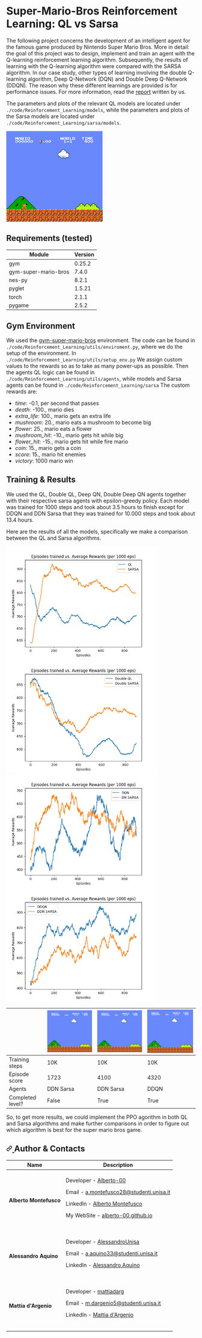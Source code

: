 # Super-Mario-Bros Reinforcement Learning: QL vs Sarsa
The following project concerns the development of an intelligent agent for the famous game produced by Nintendo Super Mario Bros. More in detail: the goal of this project was to design, implement and train an agent with the Q-learning reinforcement learning algorithm. Subsequently, the results of learning with the Q-learning algorithm were compared with the SARSA algorithm. In our case study, other types of    learning involving the double Q-learning algorithm, Deep Q-Network (DQN) and Double Deep Q-Network (DDQN). The reason why these different learnings are provided is for performance issues. For more information, read the <a href="https://github.com/Alberto-00/Super-Mario-Bros-AI/blob/main/report.pdf">report</a> written by us.

The parameters and plots of the relevant QL models are located under `./code/Reinforcement_Learning/models`, while the parameters and plots of the Sarsa models are located under `./code/Reinforcement_Learning/sarsa/models`. 

![world-1-1-n_stack=4](https://github.com/Alberto-00/Super-Mario-Bros-AI/blob/main/demo/ddqn.gif)

## Requirements (tested)

| Module               | Version |
|----------------------|---------|
| gym                  | 0.25.2  |
| gym-super-mario-bros | 7.4.0   |
| nes-py               | 8.2.1   |
| pyglet               | 1.5.21  |
| torch                | 2.1.1   |
| pygame               | 2.5.2   |


## Gym Environment
We used the [gym-super-mario-bros](https://github.com/Kautenja/gym-super-mario-bros) environment. The code can be found in `./code/Reinforcement_Learning/utils/enviroment.py`, where we do the setup of the environment. In `./code/Reinforcement_Learning/utils/setup_env.py` We assign custom values to the rewards so as to take as many power-ups as possible. Then the agents QL logic can be found in `./code/Reinforcement_Learning/utils/agents`, while models and Sarsa agents can be found in `./code/Reinforcement_Learning/sarsa`
The custom rewards are:

*	<i>time</i>: -0.1,  per second that passes
* <i>death</i>: -100.,  mario dies
* <i>extra_life</i>: 100.,   mario gets an extra life
* <i>mushroom</i>: 20.,   mario eats a mushroom to become big
* <i>flower</i>: 25.,   mario eats a flower
* <i>mushroom_hit</i>: -10.,   mario gets hit while big
* <i>flower_hit</i>: -15.,   mario gets hit while fire mario
* <i>coin</i>: 15.,   mario gets a coin
* <i>score</i>: 15.,   mario hit enemies
* <i>victory</i>: 1000   mario win

## Training & Results

We used the QL, Double QL, Deep QN, Double Deep QN agents together with their respective sarsa agents with epsilon-greedy policy. Each model was trained for 1000 steps and took about 3.5 hours to finish except for DDQN and DDN Sarsa that they was trained for 10.000 steps and took about 13.4 hours.

Here are the results of all the models, specifically we make a comparison between the QL and Sarsa algorithms.

<img src="https://github.com/Alberto-00/Super-Mario-Bros-AI/blob/main/grafici/ql_vs_sarsa.png" width="400"> <img src="https://github.com/Alberto-00/Super-Mario-Bros-AI/blob/main/grafici/doubleQL_vs_doubleSarsa.png" width="400" >
<img src="https://github.com/Alberto-00/Super-Mario-Bros-AI/blob/main/grafici/dqn_vs_dnSarsa.png" width="400" > <img src="https://github.com/Alberto-00/Super-Mario-Bros-AI/blob/main/grafici/ddqn_vs_ddnSarsa.png" width="400" >





|                  |![world-1-1-n_stack=1](https://github.com/Alberto-00/Super-Mario-Bros-AI/blob/main/demo/ddn_sarsa_lose.gif)|![world-1-1-n_stack=2](https://github.com/Alberto-00/Super-Mario-Bros-AI/blob/main/demo/ddn_sarsa_victory.gif)|![world-1-1-n_stack=4](https://github.com/Alberto-00/Super-Mario-Bros-AI/blob/main/demo/ddqn.gif)|
|------------------|-------|------|------|
| Training steps   | 10K   | 10K  | 10K  |
| Episode score    | 1723  | 4100 | 4320 |
| Agents           | DDN Sarsa  | DDN Sarsa | DDQN |
| Completed level? | False | True | True |

So, to get more results, we could implement the PPO agorithm in both QL and Sarsa algorithms and make further comparisons in order to figure out which algorithm is best for the super mario bros game.

<h2 dir="auto">
  <a id="user-content-authors" class="anchor" aria-hidden="true" href="#authors">
    <svg class="octicon octicon-link" viewBox="0 0 16 16" version="1.1" width="16" height="16" aria-hidden="true"><path fill-rule="evenodd" d="M7.775 3.275a.75.75 0 001.06 1.06l1.25-1.25a2 2 0 112.83 2.83l-2.5 2.5a2 2 0 01-2.83 0 .75.75 0 00-1.06 1.06 3.5 3.5 0 004.95 0l2.5-2.5a3.5 3.5 0 00-4.95-4.95l-1.25 1.25zm-4.69 9.64a2 2 0 010-2.83l2.5-2.5a2 2 0 012.83 0 .75.75 0 001.06-1.06 3.5 3.5 0 00-4.95 0l-2.5 2.5a3.5 3.5 0 004.95 4.95l1.25-1.25a.75.75 0 00-1.06-1.06l-1.25 1.25a2 2 0 01-2.83 0z">
      </path>
    </svg>
  </a>
  Author & Contacts
</h2>


| Name | Description |
| --- | --- |
| <p dir="auto"><strong>Alberto Montefusco</strong> |<br>Developer - <a href="https://github.com/Alberto-00">Alberto-00</a></p><p dir="auto">Email - <a href="mailto:a.montefusco28@studenti.unisa.it">a.montefusco28@studenti.unisa.it</a></p><p dir="auto">LinkedIn - <a href="https://www.linkedin.com/in/alberto-montefusco">Alberto Montefusco</a></p><p dir="auto">My WebSite - <a href="https://alberto-00.github.io/">alberto-00.github.io</a></p><br>|
| <p dir="auto"><strong>Alessandro Aquino</strong> |<br>Developer   - <a href="https://github.com/AlessandroUnisa">AlessandroUnisa</a></p><p dir="auto">Email - <a href="mailto:a.aquino33@studenti.unisa.it">a.aquino33@studenti.unisa.it</a></p><p dir="auto">LinkedIn - <a href="https://www.linkedin.com/in/alessandro-aquino-62b74218a/">Alessandro Aquino</a></p><br>|
| <p dir="auto"><strong>Mattia d'Argenio</strong> |<br>Developer   - <a href="https://github.com/mattiadarg">mattiadarg</a></p><p dir="auto">Email - <a href="mailto:m.dargenio5@studenti.unisa.it">m.dargenio5@studenti.unisa.it</a></p><p dir="auto">LinkedIn - <a href="https://www.linkedin.com/in/mattia-d-argenio-a57849255/)https://www.linkedin.com/in/mattia-d-argenio-a57849255/">Mattia d'Argenio</a></p><br>|
